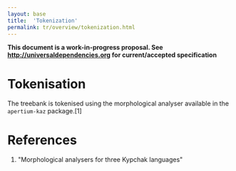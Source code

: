 ```yaml
---
layout: base
title:  'Tokenization'
permalink: tr/overview/tokenization.html
---
```


**This document is a work-in-progress proposal. See http://universaldependencies.org for current/accepted specification** 

# Tokenisation

The treebank is tokenised using the morphological analyser available in the `apertium-kaz` package.[1]





# References 

1. "Morphological analysers for three Kypchak languages"
